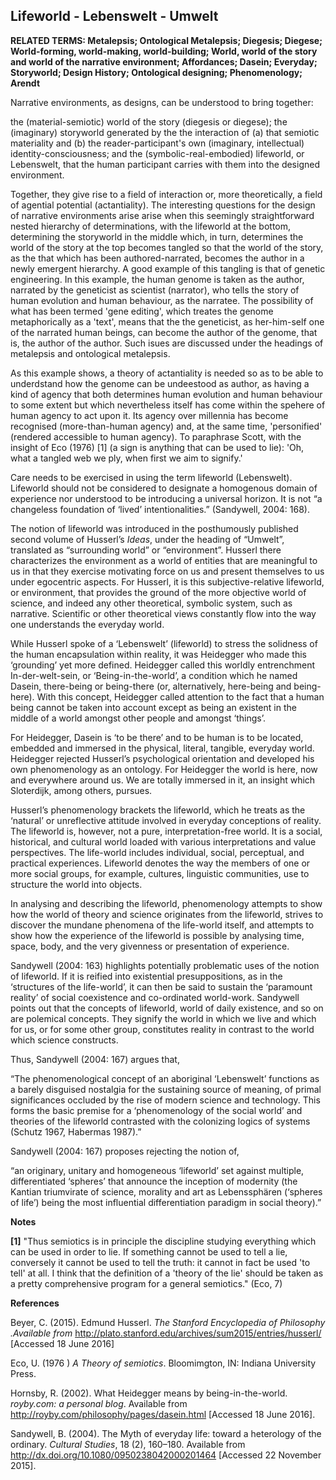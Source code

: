 ## Lifeworld - Lebenswelt -  Umwelt

**RELATED TERMS: Metalepsis; Ontological Metalepsis; Diegesis; Diegese; World-forming, world-making, world-building; World, world of the story and world of the narrative environment; Affordances; Dasein; Everyday; Storyworld; Design History; Ontological designing; Phenomenology; Arendt**

Narrative environments, as designs, can be understood to bring together:

the (material-semiotic) world of the story (diegesis or diegese);
the (imaginary) storyworld generated by the the interaction of (a) that semiotic materiality and (b) the reader-participant's own (imaginary, intellectual) identity-consciousness; and 
the (symbolic-real-embodied) lifeworld, or Lebenswelt, that the human participant carries with them into the designed environment. 

Together, they give rise to a field of interaction or, more theoretically, a field of agential potential (actantiality). The interesting questions for the design of narrative environments arise arise when this seemingly straightforward nested hierarchy of determinations, with the lifeworld at the bottom, determining the storyworld in the middle which, in turn, determines the world of the story at the top becomes tangled so that the world of the story, as the that which has been authored-narrated, becomes the author in a newly emergent hierarchy. A good example of this tangling is that of genetic engineering. In this example, the human genome is taken as the author, narrated by the geneticist as scientist (narrator), who tells the story of human evolution and human behaviour, as the narratee. The possibility of what has been termed 'gene editing', which treates the genome metaphorically as a 'text', means that the the geneticist, as her-him-self one of the narrated human beings, can become the author of the genome, that is, the author of the author. Such isues are discussed under the headings of metalepsis and ontological metalepsis.

As this example shows, a theory of actantiality is needed so as to be able to underdstand how the genome can be undeestood as author, as having a kind of agency that both determines human evolution and human behaviour to some extent but which nevertheless itself has come within the spehere of human agency to act upon it. Its agency over millennia has become recognised (more-than-human agency) and, at the same time, 'personified' (rendered accessible to human agency). To paraphrase Scott, with the insight of Eco (1976) [1] (a sign is anything that can be used to lie): 'Oh, what a tangled web we ply, when first we aim to signify.' 

Care needs to be exercised in using the term lifeworld (Lebenswelt). Lifeworld should not be considered to designate a homogenous domain of experience nor understood to be introducing a universal horizon. It is not “a changeless foundation of ‘lived’ intentionalities.” (Sandywell, 2004: 168). 

The notion of lifeworld was introduced in the posthumously published second volume of Husserl’s _Ideas_, under the heading of “Umwelt”, translated as “surrounding world” or “environment”. Husserl there characterizes the environment as a world of entities that are meaningful to us in that they exercise motivating force on us and present themselves to us under egocentric aspects. For Husserl, it is this subjective-relative lifeworld, or environment, that provides the ground of the more objective world of science, and indeed any other theoretical, symbolic system, such as narrative. Scientific or other theoretical views constantly flow into the way one understands the everyday world.

While Husserl spoke of a ‘Lebenswelt’ (lifeworld) to stress the solidness of the human encapsulation within reality, it was Heidegger who made this ‘grounding’ yet more defined. Heidegger called this worldly entrenchment In-der-welt-sein, or ‘Being-in-the-world’, a condition which he named Dasein, there-being or being-there (or, alternatively, here-being and being-here). With this concept, Heidegger called attention to the fact that a human being cannot be taken into account except as being an existent in the middle of a world amongst other people and amongst ‘things’.

For Heidegger, Dasein is ‘to be there’ and to be human is to be located, embedded and immersed in the physical, literal, tangible, everyday world. Heidegger rejected Husserl’s psychological orientation and developed his own phenomenology as an ontology. For Heidegger the world is here, now and everywhere around us. We are totally immersed in it, an insight which Sloterdijk, among others, pursues.

Husserl’s phenomenology brackets the lifeworld, which he treats as the ‘natural’ or unreflective attitude involved in everyday conceptions of reality. The lifeworld is, however, not a pure, interpretation-free world. It is a social, historical, and cultural world loaded with various interpretations and value perspectives. The life-world includes individual, social, perceptual, and practical experiences. Lifeworld denotes the way the members of one or more social groups, for example, cultures, linguistic communities, use to structure the world into objects.

In analysing and describing the lifeworld, phenomenology attempts to show how the world of theory and science originates from the lifeworld, strives to discover the mundane phenomena of the life-world itself, and attempts to show how the experience of the lifeworld is possible by analysing time, space, body, and the very givenness or presentation of experience.

Sandywell (2004: 163) highlights potentially problematic uses of the notion of lifeworld. If it is reified into existential presuppositions, as in the ‘structures of the life-world’, it can then be said to sustain the ‘paramount reality’ of social coexistence and co-ordinated world-work. Sandywell points out that the concepts of lifeworld, world of daily existence, and so on are polemical concepts. They signify the world in which we live and which for us, or for some other group, constitutes reality in contrast to the world which science constructs.

Thus, Sandywell (2004: 167) argues that,

“The phenomenological concept of an aboriginal ‘Lebenswelt’ functions as a barely disguised nostalgia for the sustaining source of meaning, of primal significances occluded by the rise of modern science and technology. This forms the basic premise for a ‘phenomenology of the social world’ and theories of the lifeworld contrasted with the colonizing logics of systems (Schutz 1967, Habermas 1987).”

Sandywell (2004: 167) proposes rejecting the notion of,

“an originary, unitary and homogeneous ‘lifeworld’ set against multiple, differentiated ‘spheres’ that announce the inception of modernity (the Kantian triumvirate of science, morality and art as Lebenssphären (‘spheres of life’) being the most influential differentiation paradigm in social theory).”

**Notes**

**[1]** "Thus semiotics is in principle the discipline studying everything which can be used in order to lie. If something cannot be used to tell a lie, conversely it cannot be used to tell the truth: it cannot in fact be used 'to tell' at all. I think that the definition of a 'theory of the lie' should be taken as a pretty comprehensive program for a general semiotics." (Eco, 7)

**References**

Beyer, C. (2015). Edmund Husserl. _The Stanford Encyclopedia of Philosophy .Available from_ http://plato.stanford.edu/archives/sum2015/entries/husserl/ [Accessed 18 June 2016]

Eco, U. (1976 ) _A Theory of semiotics_. Bloomimgton, IN: Indiana University Press.

Hornsby, R. (2002). What Heidegger means by being-in-the-world. _royby.com: a personal blog_. Available from http://royby.com/philosophy/pages/dasein.html [Accessed 18 June 2016].

Sandywell, B. (2004). The Myth of everyday life: toward a heterology of the ordinary. _Cultural Studies_, 18 (2), 160–180\. Available from http://dx.doi.org/10.1080/0950238042000201464 [Accessed 22 November 2015].
